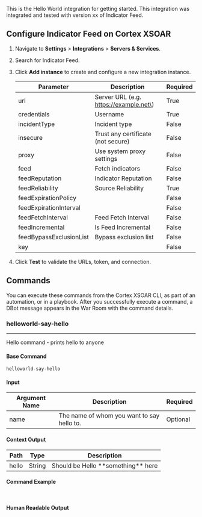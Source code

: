 This is the Hello World integration for getting started.
This integration was integrated and tested with version xx of Indicator Feed.
## Configure Indicator Feed on Cortex XSOAR

1. Navigate to **Settings** > **Integrations** > **Servers & Services**.
2. Search for Indicator Feed.
3. Click **Add instance** to create and configure a new integration instance.

    | **Parameter** | **Description** | **Required** |
    | --- | --- | --- |
    | url | Server URL \(e.g. https://example.net\) | True |
    | credentials | Username | True |
    | incidentType | Incident type | False |
    | insecure | Trust any certificate \(not secure\) | False |
    | proxy | Use system proxy settings | False |
    | feed | Fetch indicators | False |
    | feedReputation | Indicator Reputation | False |
    | feedReliability | Source Reliability | True |
    | feedExpirationPolicy |  | False |
    | feedExpirationInterval |  | False |
    | feedFetchInterval | Feed Fetch Interval | False |
    | feedIncremental | Is Feed Incremental | False |
    | feedBypassExclusionList | Bypass exclusion list | False |
    | key |  | False |

4. Click **Test** to validate the URLs, token, and connection.
## Commands
You can execute these commands from the Cortex XSOAR CLI, as part of an automation, or in a playbook.
After you successfully execute a command, a DBot message appears in the War Room with the command details.
### helloworld-say-hello
***
Hello command - prints hello to anyone


#### Base Command

`helloworld-say-hello`
#### Input

| **Argument Name** | **Description** | **Required** |
| --- | --- | --- |
| name | The name of whom you want to say hello to. | Optional | 


#### Context Output

| **Path** | **Type** | **Description** |
| --- | --- | --- |
| hello | String | Should be Hello \*\*something\*\* here | 


#### Command Example
``` ```

#### Human Readable Output


